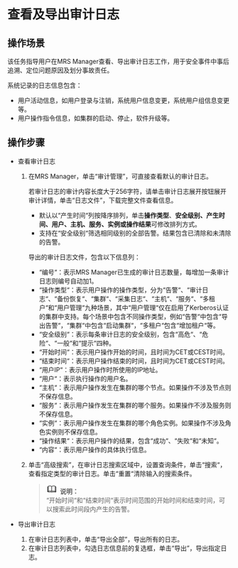 # 查看及导出审计日志<a name="ZH-CN_TOPIC_0174499437"></a>

## 操作场景<a name="zh-cn_topic_0035209625_section586257321787"></a>

该任务指导用户在MRS Manager查看、导出审计日志工作，用于安全事件中事后追溯、定位问题原因及划分事故责任。

系统记录的日志信息包含：

-   用户活动信息，如用户登录与注销，系统用户信息变更，系统用户组信息变更等。
-   用户操作指令信息，如集群的启动、停止，软件升级等。

## 操作步骤<a name="zh-cn_topic_0035209625_section1990362217839"></a>

-   查看审计日志
    1.  在MRS Manager，单击“审计管理”，可直接查看默认的审计日志。

        若审计日志的审计内容长度大于256字符，请单击审计日志展开按钮展开审计详情，单击“日志文件”，下载完整文件查看信息。

        -   默认以“产生时间“列按降序排列，单击**操作类型**、**安全级别、产生时间、用户、主机、服务、实例或操作结果**可修改排列方式。
        -   支持在“安全级别“筛选相同级别的全部告警。结果包含已清除和未清除的告警。

        导出的审计日志文件，包含以下信息列：

        -   “编号“：表示MRS Manager已生成的审计日志数量，每增加一条审计日志则编号自动加1。
        -   “操作类型“：表示用户操作的操作类型，分为“告警“、“审计日志“、“备份恢复“、“集群“、“采集日志“、“主机“、“服务“、“多租户“和“用户管理“九种场景，其中“用户管理“仅在启用了Kerberos认证的集群中支持。每个场景中包含不同操作类型，例如“告警“中包含“导出告警“，“集群“中包含“启动集群“，“多租户“包含“增加租户“等。
        -   “安全级别“：表示每条审计日志的安全级别，包含“高危“、“危险“、“一般“和“提示“四种。
        -   “开始时间“：表示用户操作开始的时间，且时间为CET或CEST时间。
        -   “结束时间“：表示用户操作结束的时间，且时间为CET或CEST时间。
        -   “用户IP“：表示用户操作时所使用的IP地址。
        -   “用户“：表示执行操作的用户名。
        -   “主机“：表示用户操作发生在集群的哪个节点。如果操作不涉及节点则不保存信息。
        -   “服务“：表示用户操作发生在集群的哪个服务。如果操作不涉及服务则不保存信息。
        -   “实例“：表示用户操作发生在集群的哪个角色实例。如果操作不涉及角色实例则不保存信息。
        -   “操作结果“：表示用户操作的结果，包含“成功“、“失败“和“未知“。
        -   “内容“：表示用户操作的具体执行信息。

    2.  单击“高级搜索”，在审计日志搜索区域中，设置查询条件，单击“搜索“，查看指定类型的审计日志。单击“重置“清除输入的搜索条件。

        >![](public_sys-resources/icon-note.gif) **说明：**   
        >“开始时间“和“结束时间“表示时间范围的开始时间和结束时间，可以搜索此时间段内产生的告警。  


-   导出审计日志
    1.  在审计日志列表中，单击“导出全部”，导出所有的日志。
    2.  在审计日志列表中，勾选日志信息前的复选框，单击“导出”，导出指定日志。


